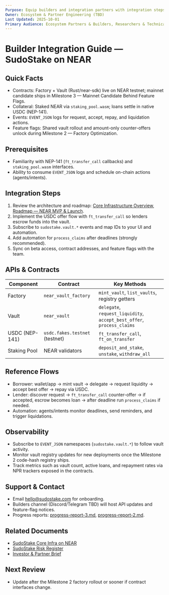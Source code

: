 ```yaml
---
Purpose: Equip builders and integration partners with integration steps, API references, and support contacts.
Owner: Ecosystem & Partner Engineering (TBD)
Last Updated: 2025-10-01
Primary Audience: Ecosystem Partners & Builders, Researchers & Technical Reviewers
---
```


# Builder Integration Guide — SudoStake on NEAR

## Quick Facts
- Contracts: Factory + Vault (Rust/near-sdk) live on NEAR testnet; mainnet candidate ships in Milestone 3 — Mainnet Candidate Behind Feature Flags.
- Collateral: Staked NEAR via `staking_pool.wasm`; loans settle in native USDC (NEP-141).
- Events: `EVENT_JSON` logs for request, accept, repay, and liquidation actions.
- Feature flags: Shared vault rollout and amount-only counter-offers unlock during Milestone 2 — Factory Optimization.

## Prerequisites
- Familiarity with NEP-141 (`ft_transfer_call` callbacks) and `staking_pool.wasm` interfaces.
- Ability to consume `EVENT_JSON` logs and schedule on-chain actions (agents/intents).

## Integration Steps
1. Review the architecture and roadmap: [Core Infrastructure Overview](../systems/sudostake-core-infra-on-near.md), [Roadmap — NEAR MVP & Launch](../execution/sudostake-roadmap-near-mvp.md).
2. Implement the USDC offer flow with `ft_transfer_call` so lenders escrow funds into the vault.
3. Subscribe to `sudostake.vault.*` events and map IDs to your UI and automation.
4. Add automation for `process_claims` after deadlines (strongly recommended).
5. Sync on beta access, contract addresses, and feature flags with the team.

## APIs & Contracts
| Component | Contract | Key Methods |
| --- | --- | --- |
| Factory | `near_vault_factory` | `mint_vault`, `list_vaults`, registry getters |
| Vault | `near_vault` | `delegate`, `request_liquidity`, `accept_best_offer`, `process_claims` |
| USDC (NEP-141) | `usdc.fakes.testnet` (testnet) | `ft_transfer_call`, `ft_on_transfer` |
| Staking Pool | NEAR validators | `deposit_and_stake`, `unstake`, `withdraw_all` |

## Reference Flows
- Borrower: wallet/app → mint vault → delegate → request liquidity → accept best offer → repay via USDC.
- Lender: discover request → `ft_transfer_call` counter-offer → if accepted, escrow becomes loan → after deadline run `process_claims` if needed.
- Automation: agents/intents monitor deadlines, send reminders, and trigger liquidations.

## Observability
- Subscribe to `EVENT_JSON` namespaces (`sudostake.vault.*`) to follow vault activity.
- Monitor vault registry updates for new deployments once the Milestone 2 code-hash registry ships.
- Track metrics such as vault count, active loans, and repayment rates via NPR trackers exposed in the contracts.

## Support & Contact
- Email hello@sudostake.com for onboarding.
- Builders channel (Discord/Telegram TBD) will host API updates and feature-flag notices.
- Progress reports: [progress-report-3.md](../execution/progress-report-3.md), [progress-report-2.md](../execution/progress-report-2.md).

## Related Documents
- [SudoStake Core Infra on NEAR](../systems/sudostake-core-infra-on-near.md)
- [SudoStake Risk Register](../execution/sudostake-risk-register.md)
- [Investor & Partner Brief](./investor-partner-brief.md)

## Next Review
- Update after the Milestone 2 factory rollout or sooner if contract interfaces change.
